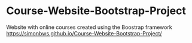 # Course-Website-Bootstrap-Project
Website with online courses created using the Boostrap framework
https://simonbws.github.io/Course-Website-Bootstrap-Project/
